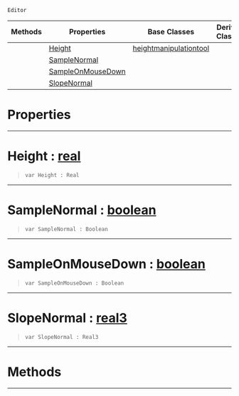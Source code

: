  `Editor`

|Methods|Properties|Base Classes|Derived Classes|
|---|---|---|---|
| |[ Height](flattentool.md#height-zilch-engine-docum)|[heightmanipulationtool](heightmanipulationtool.md)| |
| |[ SampleNormal](flattentool.md#samplenormal-zilch-engine)| | |
| |[ SampleOnMouseDown](flattentool.md#sampleonmousedown-zilch-e)| | |
| |[ SlopeNormal](flattentool.md#slopenormal-zilch-engine)| | |


 #  Properties


---  
 #  Height : [real](../nada_base_types/real.md)

> 
> ``` lang=cpp, name=Nada
> var Height : Real


---  
 #  SampleNormal : [boolean](../nada_base_types/boolean.md)

> 
> ``` lang=cpp, name=Nada
> var SampleNormal : Boolean


---  
 #  SampleOnMouseDown : [boolean](../nada_base_types/boolean.md)

> 
> ``` lang=cpp, name=Nada
> var SampleOnMouseDown : Boolean


---  
 #  SlopeNormal : [real3](../nada_base_types/real3.md)

> 
> ``` lang=cpp, name=Nada
> var SlopeNormal : Real3


---  
 #  Methods


---  
 

 